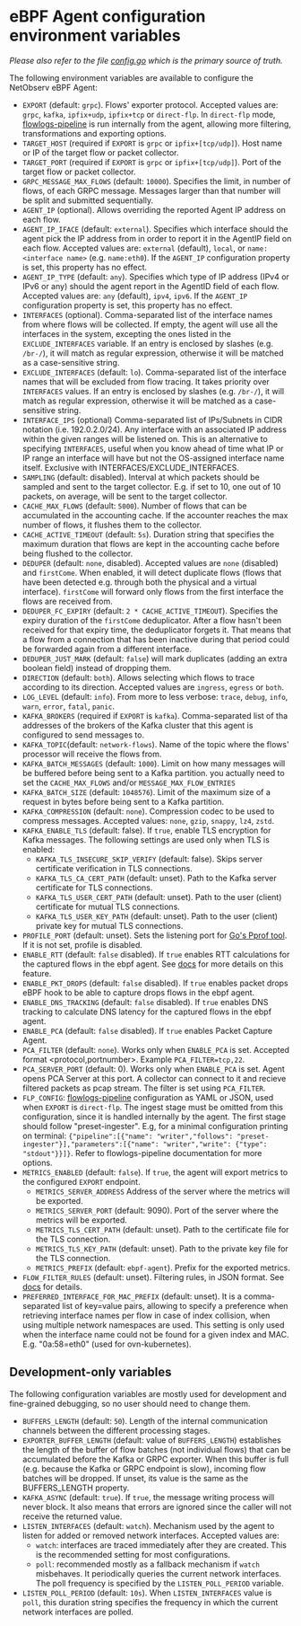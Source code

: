 # eBPF Agent configuration environment variables

_Please also refer to the file [config.go](../pkg/agent/config.go) which is the primary source of truth._

The following environment variables are available to configure the NetObserv eBPF Agent:

* `EXPORT` (default: `grpc`). Flows' exporter protocol. Accepted values are: `grpc`, `kafka`, `ipfix+udp`, `ipfix+tcp` or `direct-flp`. In `direct-flp` mode, [flowlogs-pipeline](https://github.com/netobserv/flowlogs-pipeline) is run internally from the agent, allowing more filtering, transformations and exporting options.
* `TARGET_HOST` (required if `EXPORT` is `grpc` or `ipfix+[tcp/udp]`). Host name or IP of the target flow or packet collector.
* `TARGET_PORT` (required if `EXPORT` is `grpc` or `ipfix+[tcp/udp]`). Port of the target flow or packet collector.
* `GRPC_MESSAGE_MAX_FLOWS` (default: `10000`). Specifies the limit, in number of flows, of each GRPC
  message. Messages larger than that number will be split and submitted sequentially.
* `AGENT_IP` (optional). Allows overriding the reported Agent IP address on each flow.
* `AGENT_IP_IFACE` (default: `external`). Specifies which interface should the agent pick the IP
  address from in order to report it in the AgentIP field on each flow. Accepted values are:
  `external` (default), `local`, or `name:<interface name>` (e.g. `name:eth0`). If the `AGENT_IP`
  configuration property is set, this property has no effect.
* `AGENT_IP_TYPE` (default: `any`). Specifies which type of IP address (IPv4 or IPv6 or any) should
  the agent report in the AgentID field of each flow. Accepted values are: `any` (default), `ipv4`,
  `ipv6`. If the `AGENT_IP` configuration property is set, this property has no effect.
* `INTERFACES` (optional). Comma-separated list of the interface names from where flows will be collected. If 
  empty, the agent will use all the interfaces in the system, excepting the ones listed in
  the `EXCLUDE_INTERFACES` variable.
  If an entry is enclosed by slashes (e.g. `/br-/`), it will match as regular expression,
  otherwise it will be matched as a case-sensitive string.
* `EXCLUDE_INTERFACES` (default: `lo`). Comma-separated list of the interface names that will be
  excluded from flow tracing. It takes priority over `INTERFACES` values.
  If an entry is enclosed by slashes (e.g. `/br-/`), it will match as regular expression,
  otherwise it will be matched as a case-sensitive string.
* `INTERFACE_IPS` (optional) Comma-separated list of IPs/Subnets in CIDR notation (i.e. 192.0.2.0/24).
  Any interface with an associated IP address within the given ranges will be listened on. This is an
  alternative to specifying `INTERFACES`, useful when you know ahead of time what IP or IP range an
  interface will have but not the OS-assigned interface name itself. Exclusive with INTERFACES/EXCLUDE_INTERFACES.
* `SAMPLING` (default: disabled). Interval at which packets should be sampled and sent to the target
  collector. E.g. if set to 10, one out of 10 packets, on average, will be sent to the target
  collector.
* `CACHE_MAX_FLOWS` (default: `5000`). Number of flows that can be accumulated in the accounting
  cache. If the accounter reaches the max number of flows, it flushes them to the collector.
* `CACHE_ACTIVE_TIMEOUT` (default: `5s`). Duration string that specifies the maximum duration
  that flows are kept in the accounting cache before being flushed to the collector.
* `DEDUPER` (default: `none`, disabled). Accepted values are `none` (disabled) and `firstCome`.
  When enabled, it will detect duplicate flows (flows that have been detected e.g. through
  both the physical and a virtual interface).
  `firstCome` will forward only flows from the first interface the flows are received from.
* `DEDUPER_FC_EXPIRY` (default: `2 * CACHE_ACTIVE_TIMEOUT`). Specifies the expiry duration of the `firstCome`
  deduplicator. After a flow hasn't been received for that expiry time, the deduplicator forgets it.
  That means that a flow from a connection that has been inactive during that period could be
  forwarded again from a different interface.
* `DEDUPER_JUST_MARK` (default: `false`) will mark duplicates (adding an extra boolean field)
  instead of dropping them.
* `DIRECTION` (default: `both`). Allows selecting which flows to trace according to its direction.
  Accepted values are `ingress`, `egress` or `both`.
* `LOG_LEVEL` (default: `info`). From more to less verbose: `trace`, `debug`, `info`, `warn`,
  `error`, `fatal`, `panic`.
* `KAFKA_BROKERS` (required if `EXPORT` is `kafka`). Comma-separated list of tha addresses of the
  brokers of the Kafka cluster that this agent is configured to send messages to.
* `KAFKA_TOPIC`(default: `network-flows`). Name of the topic where the flows' processor will receive
  the flows from.
* `KAFKA_BATCH_MESSAGES` (default: `1000`). Limit on how many messages will be buffered before being sent
  to a Kafka partition.
  you actually need to set the `CACHE_MAX_FLOWS` and/or `MESSAGE_MAX_FLOW_ENTRIES`
* `KAFKA_BATCH_SIZE` (default: `1048576`). Limit of the maximum size of a request in bytes before
  being sent to a Kafka partition.
* `KAFKA_COMPRESSION` (default: `none`). Compression codec to be used to compress messages. Accepted
  values: `none`, `gzip`, `snappy`, `lz4`, `zstd`.
* `KAFKA_ENABLE_TLS` (default: false). If `true`, enable TLS encryption for Kafka messages. The following settings are used only when TLS is enabled:
  * `KAFKA_TLS_INSECURE_SKIP_VERIFY` (default: false). Skips server certificate verification in TLS connections.
  * `KAFKA_TLS_CA_CERT_PATH` (default: unset). Path to the Kafka server certificate for TLS connections.
  * `KAFKA_TLS_USER_CERT_PATH` (default: unset). Path to the user (client) certificate for mutual TLS connections.
  * `KAFKA_TLS_USER_KEY_PATH` (default: unset). Path to the user (client) private key for mutual TLS connections.
* `PROFILE_PORT` (default: unset). Sets the listening port for [Go's Pprof tool](https://pkg.go.dev/net/http/pprof).
  If it is not set, profile is disabled.
* `ENABLE_RTT` (default: `false` disabled). If `true` enables RTT calculations for the captured flows in the ebpf agent.
  See [docs](./rtt_calculations.md) for more details on this feature.
* `ENABLE_PKT_DROPS` (default: `false` disabled). If `true` enables packet drops eBPF hook to be able to capture drops flows in the ebpf agent.
* `ENABLE_DNS_TRACKING` (default: `false` disabled). If `true` enables DNS tracking to calculate DNS latency for the captured flows in the ebpf agent.
* `ENABLE_PCA` (default: `false` disabled). If `true` enables Packet Capture Agent. 
* `PCA_FILTER` (default: `none`). Works only when `ENABLE_PCA` is set. Accepted format <protocol,portnumber>. Example 
  `PCA_FILTER=tcp,22`.
* `PCA_SERVER_PORT` (default: 0). Works only when `ENABLE_PCA` is set. Agent opens PCA Server at this port. A collector can connect to it and recieve filtered packets as pcap stream. The filter is set using `PCA_FILTER`.
* `FLP_CONFIG`: [flowlogs-pipeline](https://github.com/netobserv/flowlogs-pipeline) configuration as YAML or JSON, used when `EXPORT` is `direct-flp`. The ingest stage must be omitted from this configuration, since it is handled internally by the agent. The first stage should follow "preset-ingester". E.g, for a minimal configuration printing on terminal: `{"pipeline":[{"name": "writer","follows": "preset-ingester"}],"parameters":[{"name": "writer","write": {"type": "stdout"}}]}`. Refer to flowlogs-pipeline documentation for more options.
* `METRICS_ENABLED` (default: `false`). If `true`, the agent will export metrics to the configured `EXPORT` endpoint.
  * `METRICS_SERVER_ADDRESS` Address of the server where the metrics will be exported.
  * `METRICS_SERVER_PORT` (default: 9090). Port of the server where the metrics will be exported.
  * `METRICS_TLS_CERT_PATH` (default: unset). Path to the certificate file for the TLS connection.
  * `METRICS_TLS_KEY_PATH` (default: unset). Path to the private key file for the TLS connection.
  * `METRICS_PREFIX` (default: `ebpf-agent`). Prefix for the exported metrics.
* `FLOW_FILTER_RULES` (default: unset). Filtering rules, in JSON format. See [docs](./flow_filtering.md) for details.
* `PREFERRED_INTERFACE_FOR_MAC_PREFIX` (default: unset). It is a comma-separated list of key=value pairs, allowing to specify a preference when retrieving interface names per flow in case of index collision, when using multiple network namespaces are used. This setting is only used when the interface name could not be found for a given index and MAC. E.g. "0a:58=eth0" (used for ovn-kubernetes).

## Development-only variables

The following configuration variables are mostly used for development and fine-grained debugging,
so no user should need to change them.

* `BUFFERS_LENGTH` (default: `50`). Length of the internal communication channels between the different
  processing stages.
* `EXPORTER_BUFFER_LENGTH` (default: value of `BUFFERS_LENGTH`) establishes the length of the buffer
  of flow batches (not individual flows) that can be accumulated before the Kafka or GRPC exporter.
  When this buffer is full (e.g. because the Kafka or GRPC endpoint is slow), incoming flow batches
  will be dropped. If unset, its value is the same as the BUFFERS_LENGTH property.
* `KAFKA_ASYNC` (default: `true`). If `true`, the message writing process will never block. It also
  means that errors are ignored since the caller will not receive the returned value.
* `LISTEN_INTERFACES` (default: `watch`). Mechanism used by the agent to listen for added or removed
  network interfaces. Accepted values are:
  - `watch`: interfaces are traced immediately after they are created. This is
    the recommended setting for most configurations.
  - `poll`: recommended mostly as a fallback mechanism if `watch` misbehaves. It periodically
    queries the current network interfaces. The poll frequency is specified by the
    `LISTEN_POLL_PERIOD` variable.
* `LISTEN_POLL_PERIOD` (default: `10s`). When `LISTEN_INTERFACES` value is `poll`, this duration
  string specifies the frequency in which the current network interfaces are polled.

